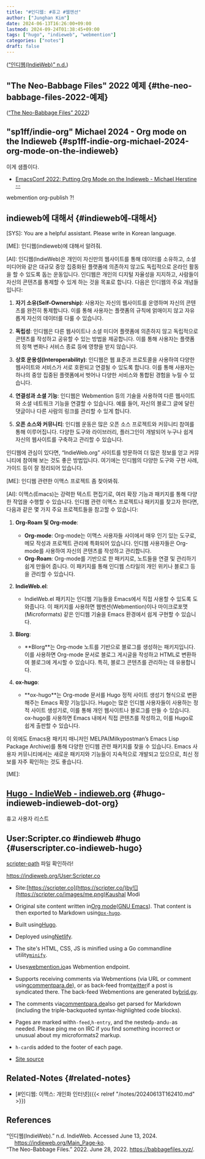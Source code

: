 ```yaml
---
title: "#인디웹: #휴고 #웹멘션"
author: ["Junghan Kim"]
date: 2024-06-13T16:26:00+09:00
lastmod: 2024-09-24T01:38:45+09:00
tags: ["hugo", "indieweb", "webmention"]
categories: ["notes"]
draft: false
---
```


(<a href="#citeproc_bib_item_1">“인디웹(IndieWeb)” n.d.</a>)


## "The Neo-Babbage Files"  2022 예제 {#the-neo-babbage-files-2022-예제}

(<a href="#citeproc_bib_item_2">“The Neo-Babbage Files” 2022</a>)


## "sp1ff/indie-org" Michael 2024 - Org mode on the Indieweb {#sp1ff-indie-org-michael-2024-org-mode-on-the-indieweb}

이게 샘플이다.

-   [EmacsConf 2022: Putting Org Mode on the Indieweb - Michael Herstine --](https://www.youtube.com/watch?v=48RoqMbhftg&list=PLomc4HLgvuCUIwab7EynU78rerDXfFyR_&index=58&t=2s)

webmention org-publish ?!


## indieweb에 대해서 {#indieweb에-대해서}

<div class="ai">

[SYS]: You are a helpful assistant. Please write in Korean language.

[ME]: 인디웹(indieweb)에 대해서 알려줘.

[AI]: 인디웹(IndieWeb)은 개인이 자신만의 웹사이트를 통해 데이터를 소유하고, 소셜 미디어와 같은 대규모 중앙 집중화된 플랫폼에 의존하지 않고도 독립적으로 온라인 활동을 할 수 있도록 돕는 운동입니다. 인디웹은 개인의 디지털 자율성을 지지하고, 사람들이 자신의 콘텐츠를 통제할 수 있게 하는 것을 목표로 합니다. 다음은 인디웹의 주요 개념들입니다:

1.  ****자기 소유(Self-Ownership)****: 사용자는 자신의 웹사이트를 운영하며 자신의 콘텐츠를 완전히 통제합니다. 이를 통해 사용자는 플랫폼의 규칙에 얽매이지 않고 자유롭게 자신의 데이터를 다룰 수 있습니다.

2.  ****독립성****: 인디웹은 다른 웹사이트나 소셜 미디어 플랫폼에 의존하지 않고 독립적으로 콘텐츠를 작성하고 공유할 수 있는 방법을 제공합니다. 이를 통해 사용자는 플랫폼의 정책 변화나 서비스 종료 등에 영향을 받지 않습니다.

3.  ****상호 운용성(Interoperability)****: 인디웹은 웹 표준과 프로토콜을 사용하여 다양한 웹사이트와 서비스가 서로 호환되고 연결될 수 있도록 합니다. 이를 통해 사용자는 하나의 중앙 집중된 플랫폼에서 벗어나 다양한 서비스와 통합된 경험을 누릴 수 있습니다.

4.  ****연결성과 소셜 기능****: 인디웹은 Webmention 등의 기술을 사용하여 다른 웹사이트와 소셜 네트워크 기능을 연결할 수 있습니다. 예를 들어, 자신의 블로그 글에 달린 댓글이나 다른 사람의 링크를 관리할 수 있게 합니다.

5.  ****오픈 소스와 커뮤니티****: 인디웹 운동은 많은 오픈 소스 프로젝트와 커뮤니티 참여를 통해 이루어집니다. 다양한 도구와 라이브러리, 플러그인이 개발되어 누구나 쉽게 자신의 웹사이트를 구축하고 관리할 수 있습니다.

인디웹에 관심이 있다면, “IndieWeb.org” 사이트를 방문하여 더 많은 정보를 얻고 커뮤니티에 참여해 보는 것도 좋은 방법입니다. 여기에는 인디웹의 다양한 도구와 구현 사례, 가이드 등이 잘 정리되어 있습니다.

[ME]: 인디웹 관련한 이맥스 프로젝트 좀 찾아봐줘.

[AI]: 이맥스(Emacs)는 강력한 텍스트 편집기로, 여러 확장 기능과 패키지를 통해 다양한 작업을 수행할 수 있습니다. 인디웹 관련 이맥스 프로젝트나 패키지를 찾고자 한다면, 다음과 같은 몇 가지 주요 프로젝트들을 참고할 수 있습니다:

1.  ****Org-Roam 및 Org-mode****:
    -   ****Org-mode****: Org-mode는 이맥스 사용자들 사이에서 매우 인기 있는 도구로, 메모 작성과 프로젝트 관리에 특화되어 있습니다. 인디웹 사용자들은 Org-mode를 사용하여 자신의 콘텐츠를 작성하고 관리합니다.
    -   ****Org-Roam****: Org-mode를 기반으로 한 패키지로, 노트들을 연결 및 관리하기 쉽게 만들어 줍니다. 이 패키지를 통해 인디웹 스타일의 개인 위키나 블로그 등을 관리할 수 있습니다.

2.  ****IndieWeb.el****:
    -   IndieWeb.el 패키지는 인디웹 기능들을 Emacs에서 직접 사용할 수 있도록 도와줍니다. 이 패키지를 사용하면 웹멘션(Webmention)이나 마이크로포맷(Microformats) 같은 인디웹 기술을 Emacs 환경에서 쉽게 구현할 수 있습니다.

3.  ****Blorg****:
    -   \*\*Blorg\*\*는 Org-mode 노트를 기반으로 블로그를 생성하는 패키지입니다. 이를 사용하면 Org-mode 문서로 블로그 게시글을 작성하고 HTML로 변환하여 블로그에 게시할 수 있습니다. 특히, 블로그 콘텐츠를 관리하는 데 유용합니다.

4.  ****ox-hugo****:
    -   \*\*ox-hugo\*\*는 Org-mode 문서를 Hugo 정적 사이트 생성기 형식으로 변환해주는 Emacs 확장 기능입니다. Hugo는 많은 인디웹 사용자들이 사용하는 정적 사이트 생성기로, 이를 통해 개인 웹사이트나 블로그를 만들 수 있습니다. ox-hugo를 사용하면 Emacs 내에서 직접 콘텐츠를 작성하고, 이를 Hugo로 쉽게 출판할 수 있습니다.

이 외에도 Emacs용 패키지 매니저인 MELPA(Milkypostman’s Emacs Lisp Package Archive)를 통해 다양한 인디웹 관련 패키지를 찾을 수 있습니다. Emacs 사용자 커뮤니티에서는 새로운 패키지와 기능들이 지속적으로 개발되고 있으므로, 최신 정보를 자주 확인하는 것도 좋습니다.

[ME]:

</div>


## [Hugo - IndieWeb - indieweb.org](https://indieweb.org/Hugo) {#hugo-indieweb-indieweb-dot-org}

휴고 사용자 리스트


## User:Scripter.co #indieweb #hugo {#userscripter.co-indieweb-hugo}

[scripter-path](/home/junghan/sync/emacs/hugo-themes/scripter.co) 파일 확인하라!

<https://indieweb.org/User:Scripter.co>

-   Site:[https://scripter.co](https://scripter.co/)by![](https://scripter.co/images/me.png)Kaushal Modi

-   Original site content written in[Org mode](https://orgmode.org/)([GNU Emacs](https://www.gnu.org/software/emacs/)). That content is then exported to Markdown using[`ox-hugo`](https://ox-hugo.scripter.co/).
-   Built using[Hugo](https://indieweb.org/hugo).
-   Deployed using[Netlify](https://netlify.com/).
-   The site's HTML, CSS, JS is minified using a Go commandline utility[`minify`](https://github.com/tdewolff/minify).
-   Uses[webmention.io](https://indieweb.org/webmention.io)as Webmention endpoint.
-   Supports receiving comments via Webmentions (via URL or comment using[commentpara.de](https://indieweb.org/commentpara.de)), or as back-feed from[twitter](https://indieweb.org/twitter)if a post is syndicated there. The back-feed Webmentions are generated by[brid.gy](https://indieweb.org/brid.gy).
-   The comments via[commentpara.de](https://indieweb.org/commentpara.de)also get parsed for Markdown (including the triple-backquoted syntax-highlighted code blocks).
-   Pages are marked with`h-feed`,`h-entry`, and the nested`p-`and`u-`as needed. Please ping me on IRC if you find something incorrect or unusual about my microformats2 markup.
-   `h-card`is added to the footer of each page.

-   [Site source](https://gitlab.com/kaushalmodi/kaushalmodi.gitlab.io)


## Related-Notes {#related-notes}

-   [#인디웹: 이맥스: 개인화 인터넷]({{< relref "/notes/20240613T162410.md" >}})

## References

<style>.csl-entry{text-indent: -1.5em; margin-left: 1.5em;}</style><div class="csl-bib-body">
  <div class="csl-entry"><a id="citeproc_bib_item_1"></a>“인디웹(IndieWeb).” n.d. IndieWeb. Accessed June 13, 2024. <a href="https://indieweb.org/Main_Page-ko">https://indieweb.org/Main_Page-ko</a>.</div>
  <div class="csl-entry"><a id="citeproc_bib_item_2"></a>“The Neo-Babbage Files.” 2022. June 28, 2022. <a href="https://babbagefiles.xyz/">https://babbagefiles.xyz/</a>.</div>
</div>

